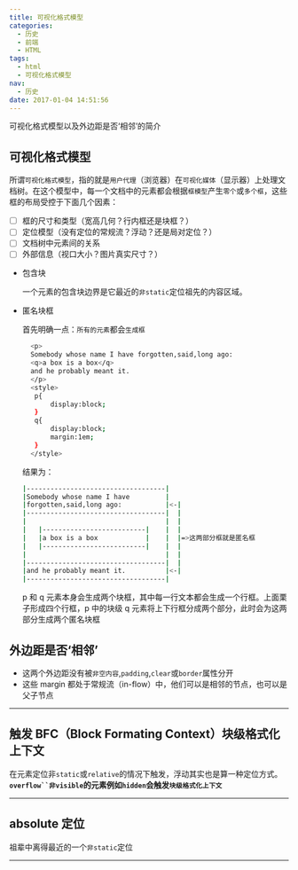 ```yaml
---
title: 可视化格式模型
categories:
  - 历史
  - 前端
  - HTML
tags:
  - html
  - 可视化格式模型
nav:
  - 历史
date: 2017-01-04 14:51:56
---
```


可视化格式模型以及外边距是否‘相邻’的简介

<!--more-->

## 可视化格式模型

所谓`可视化格式模型`，指的就是`用户代理`（浏览器）在`可视化媒体`（显示器）上处理文档树。在这个模型中，每一个文档中的元素都会根据`框模型`产生`零个`或`多个框`，这些框的布局受控于下面几个因素：

- [ ] 框的尺寸和类型（宽高几何？行内框还是块框？）
- [ ] 定位模型（没有定位的常规流？浮动？还是局对定位？）
- [ ] 文档树中元素间的关系
- [ ] 外部信息（视口大小？图片真实尺寸？）

- 包含块

  一个元素的包含块边界是它最近的`非static`定位祖先的内容区域。

- 匿名块框

  首先明确一点：`所有的元素`都会`生成框`

  ```bash
    <p>
    Somebody whose name I have forgotten,said,long ago:
    <q>a box is a box</q>
    and he probably meant it.
    </p>
    <style>
     p{
         display:block;
     }
     q{
         display:block;
         margin:1em;
     }
    </style>
  ```

  结果为：

  ```bash
  |-----------------------------------|
  |Somebody whose name I have         |
  |forgotten,said,long ago:           |<-|
  |-----------------------------------|  |
  |                                   |  |
  |   |--------------------------|    |  |
  |   |a box is a box            |    |  |=>这两部分框就是匿名框
  |   |--------------------------|    |  |
  |                                   |  |
  |-----------------------------------|  |
  |and he probably meant it.          |<-|
  |-----------------------------------|
  ```

  p 和 q 元素本身会生成两个块框，其中每一行文本都会生成一个行框。上面栗子形成四个行框，p 中的块级 q 元素将上下行框分成两个部分，此时会为这两部分生成两个匿名块框

## 外边距是否‘相邻’

- 这两个外边距没有被`非空内容`,`padding`,`clear`或`border`属性分开
- 这些 margin 都处于常规流（in-flow）中，他们可以是相邻的节点，也可以是父子节点

---

## 触发 BFC（Block Formating Context）块级格式化上下文

在元素定位非`static`或`relative`的情况下触发，浮动其实也是算一种定位方式。
**` overflow``非visible `的元素例如`hidden`会触发`块级格式化上下文`**

---

## absolute 定位

祖辈中离得最近的一个`非static`定位

---
